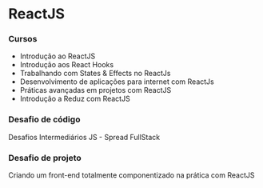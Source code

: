 # ReactJS

### Cursos
 * Introdução ao ReactJS
 * Introdução aos React Hooks
 * Trabalhando com States & Effects no ReactJs
 * Desenvolvimento de aplicações para internet com ReactJs
 * Práticas avançadas em projetos com ReactJS
 * Introdução a Reduz com ReactJS

### Desafio de código
Desafios Intermediários JS - Spread FullStack

### Desafio de projeto
Criando um front-end totalmente componentizado na prática com ReactJS
